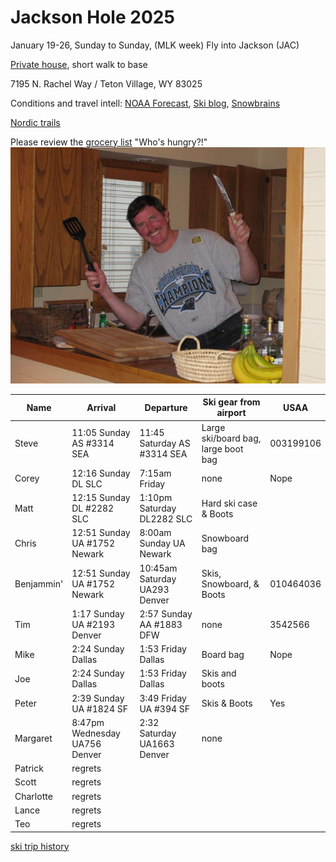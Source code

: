# Jackson Hole 2025

January 19-26, Sunday to Sunday, (MLK week)
Fly into Jackson (JAC)

[Private house](https://www.vrbo.com/2111111), short walk to base

7195 N. Rachel Way /
Teton Village, WY 83025

Conditions and travel intell:
[NOAA Forecast](https://forecast.weather.gov/MapClick.php?lat=43.704&lon=-110.4884),
[Ski blog](https://www.ski.com/blog/),
[Snowbrains](https://snowbrains.com/)

[Nordic trails](https://jhnordic.com/)

Please review the [grocery list](https://docs.google.com/document/d/1i4ODs6pL9yMEJcBhlv133xWCDkWIRFX0/edit)
"Who's hungry?!"
![Chef Mike!](0903ski_JacksonHole_Mike.jpg)

Name | Arrival | Departure | Ski gear from airport | USAA |
---|---|----|----|----|
Steve | 11:05 Sunday AS #3314 SEA | 11:45 Saturday AS #3314 SEA | Large ski/board bag, large boot bag | 003199106 |
Corey | 12:16 Sunday DL SLC | 7:15am Friday | none | Nope |
Matt | 12:15 Sunday DL #2282 SLC | 1:10pm Saturday DL2282 SLC | Hard ski case & Boots |  |
Chris | 12:51 Sunday UA #1752 Newark | 8:00am Sunday UA Newark | Snowboard bag |  |
Benjammin' | 12:51 Sunday UA #1752 Newark  | 10:45am Saturday UA293 Denver | Skis, Snowboard, & Boots | 010464036 |
Tim | 1:17 Sunday UA #2193 Denver | 2:57 Sunday AA #1883 DFW | none | 3542566 |
Mike | 2:24 Sunday Dallas | 1:53 Friday Dallas | Board bag | Nope |
Joe | 2:24 Sunday Dallas | 1:53 Friday Dallas | Skis and boots |  |
Peter | 2:39 Sunday UA #1824 SF | 3:49 Friday UA #394 SF | Skis & Boots| Yes |
Margaret | 8:47pm Wednesday UA756 Denver | 2:32 Saturday UA1663 Denver | none |  |
Patrick | regrets |  | |
Scott | regrets |  | |
Charlotte | regrets |  | |
Lance | regrets |  | |
Teo | regrets |  | |

[ski trip history](ski-trip-history)
